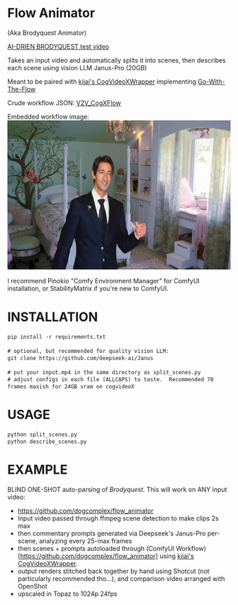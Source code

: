 # Flow Animator

(Aka Brodyquest Animator)

[AI-DRIEN BRODYQUEST test video](https://www.youtube.com/watch?v=Gh-ImbICkeI&ab_channel=Hobbes13)

Takes an input video and automatically splits it into scenes, then describes each scene using vision LLM Janus-Pro (20GB)

Meant to be paired with [kijai's CogVideoXWrapper](https://github.com/kijai/ComfyUI-CogVideoXWrapper/tree/main) implementing [Go-With-The-Flow](https://eyeline-research.github.io/Go-with-the-Flow/)

Crude workflow JSON: [V2V_CogXFlow](V2V_CogXFlow.json)

Embedded workflow image:
![V2V_CogXFlow](brodyquest_workflow.png)

I recommend Pinokio "Comfy Environment Manager" for ComfyUI installation, or StabilityMatrix if you're new to ComfyUI.


# INSTALLATION
```
pip install -r requirements.txt

# optional, but recommended for quality vision LLM:
git clone https://github.com/deepseek-ai/Janus

# put your input.mp4 in the same directory as split_scenes.py
# adjust configs in each file (ALLCAPS) to taste.  Recommended 70 frames maxish for 24GB vram on cogvideoX
```

# USAGE

```
python split_scenes.py
python describe_scenes.py
```

# EXAMPLE
  
BLIND ONE-SHOT auto-parsing of *Brodyquest*.  This will work on ANY input video:
- https://github.com/dogcomplex/flow_animator
- Input video passed through ffmpeg scene detection to make clips 2s max
- then commentary prompts generated via Deepseek's Janus-Pro per-scene, analyzing every 25-max frames
- then scenes + prompts autoloaded through (ComfyUI Workflow)[https://github.com/dogcomplex/flow_animator] using [kijai's CogVideoXWrapper](https://github.com/kijai/ComfyUI-CogVideoXWrapper/tree/main).  
- output renders stitched back together by hand using Shotcut (not particularly recommended tho...), and comparison video arranged with OpenShot
- upscaled in Topaz to 1024p 24fps

